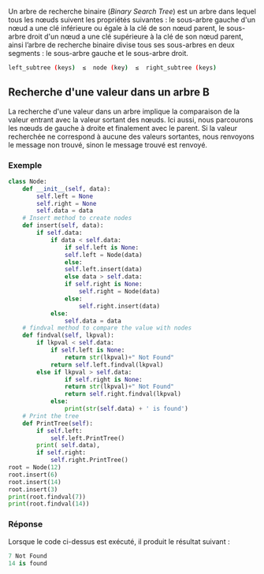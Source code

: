 Un arbre de recherche binaire (*Binary Search Tree*) est un arbre dans lequel tous les nœuds suivent les propriétés suivantes : le sous-arbre gauche d'un nœud a une clé inférieure ou égale à la clé de son nœud parent, le sous-arbre droit d'un nœud a une clé supérieure à la clé de son nœud parent, ainsi l’arbre de recherche binaire divise tous ses sous-arbres en deux segments : le sous-arbre gauche et le sous-arbre droit.

```bash
left_subtree (keys)  ≤  node (key)  ≤  right_subtree (keys)
```

## Recherche d'une valeur dans un arbre B

La recherche d'une valeur dans un arbre implique la comparaison de la valeur entrant avec la valeur sortant des nœuds. Ici aussi, nous parcourons les nœuds de gauche à droite et finalement avec le parent. Si la valeur recherchée ne correspond à aucune des valeurs sortantes, nous renvoyons le message non trouvé, sinon le message trouvé est renvoyé.

### Exemple

```python
class Node:
    def __init__(self, data):
        self.left = None
        self.right = None
        self.data = data
    # Insert method to create nodes
    def insert(self, data):
        if self.data:
            if data < self.data:
                if self.left is None:
                self.left = Node(data)
                else:
                self.left.insert(data)
                else data > self.data:
                if self.right is None:
                    self.right = Node(data)
                else:
                    self.right.insert(data)
            else:
                self.data = data
    # findval method to compare the value with nodes
    def findval(self, lkpval):
        if lkpval < self.data:
            if self.left is None:
                return str(lkpval)+" Not Found"
            return self.left.findval(lkpval)
        else if lkpval > self.data:
                if self.right is None:
                return str(lkpval)+" Not Found"
                return self.right.findval(lkpval)
            else:
                print(str(self.data) + ' is found')
    # Print the tree
    def PrintTree(self):
        if self.left:
            self.left.PrintTree()
        print( self.data),
        if self.right:
            self.right.PrintTree()
root = Node(12)
root.insert(6)
root.insert(14)
root.insert(3)
print(root.findval(7))
print(root.findval(14))
```

### Réponse

Lorsque le code ci-dessus est exécuté, il produit le résultat suivant :

```python
7 Not Found
14 is found
```